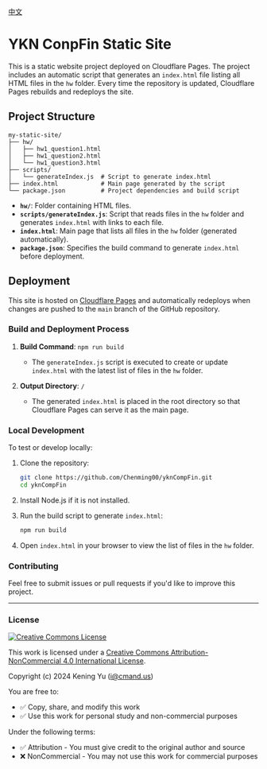[中文](https://github.com/Chenming00/yknCompFin/blob/main/README_ZH_CN.md)

# YKN ConpFin Static Site

This is a static website project deployed on Cloudflare Pages. The project includes an automatic script that generates an `index.html` file listing all HTML files in the `hw` folder. Every time the repository is updated, Cloudflare Pages rebuilds and redeploys the site.

## Project Structure

```
my-static-site/
├── hw/
│   ├── hw1_question1.html
│   ├── hw1_question2.html
│   └── hw1_question3.html
├── scripts/
│   └── generateIndex.js  # Script to generate index.html
├── index.html            # Main page generated by the script
└── package.json          # Project dependencies and build script
```

- **`hw/`**: Folder containing HTML files.
- **`scripts/generateIndex.js`**: Script that reads files in the `hw` folder and generates `index.html` with links to each file.
- **`index.html`**: Main page that lists all files in the `hw` folder (generated automatically).
- **`package.json`**: Specifies the build command to generate `index.html` before deployment.

## Deployment

This site is hosted on [Cloudflare Pages](https://pages.cloudflare.com/) and automatically redeploys when changes are pushed to the `main` branch of the GitHub repository.

### Build and Deployment Process

1. **Build Command**: `npm run build`
   - The `generateIndex.js` script is executed to create or update `index.html` with the latest list of files in the `hw` folder.

2. **Output Directory**: `/`
   - The generated `index.html` is placed in the root directory so that Cloudflare Pages can serve it as the main page.

### Local Development

To test or develop locally:

1. Clone the repository:
   ```bash
   git clone https://github.com/Chenming00/yknCompFin.git
   cd yknCompFin
   ```

2. Install Node.js if it is not installed.

3. Run the build script to generate `index.html`:
   ```bash
   npm run build
   ```

4. Open `index.html` in your browser to view the list of files in the `hw` folder.

### Contributing

Feel free to submit issues or pull requests if you'd like to improve this project.

---

### License

[![Creative Commons License](https://i.creativecommons.org/l/by-nc/4.0/88x31.png)](http://creativecommons.org/licenses/by-nc/4.0/)

This work is licensed under a [Creative Commons Attribution-NonCommercial 4.0 International License](http://creativecommons.org/licenses/by-nc/4.0/).

Copyright (c) 2024 Kening Yu (i@cmand.us)

You are free to:
- ✅ Copy, share, and modify this work
- ✅ Use this work for personal study and non-commercial purposes

Under the following terms:
- ✅ Attribution - You must give credit to the original author and source
- ❌ NonCommercial - You may not use this work for commercial purposes

